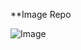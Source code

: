 **Image Repo


![Image](https://gitlab.com/wie-cbd/canwork-blog/blob/master/src/Images/2018-10-05_16.01.09.jpg)